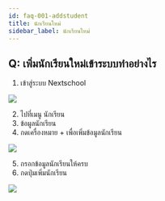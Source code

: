 ```yaml
---
id: faq-001-addstudent
title: นักเรียนใหม่
sidebar_label: นักเรียนใหม่
---
```


## Q: เพิ่มนักเรียนใหม่เข้าระบบทำอย่างไร

1.  เข้าสู่ระบบ Nextschool

![](/img/manual/faq/1_1.jpg)

2.  ไปที่เมนู นักเรียน
3.  ข้อมูลนักเรียน
4.  กดเครื่องหมาย + เพื่อเพิ่มข้อมูลนักเรียน

![](/img/manual/faq/1_2.jpg)

5.  กรอกข้อมูลนักเรียนให้ครบ
6.  กดปุ่มเพิ่มนักเรียน

![](/img/manual/faq/1_3.jpg)
